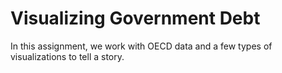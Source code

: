 # Visualizing Government Debt
In this assignment, we work with OECD data and a few types of visualizations to tell a story.
